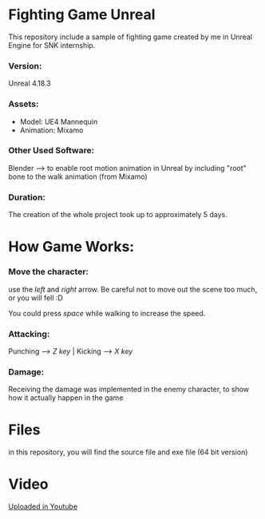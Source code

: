 # Fighting Game Unreal
This repository include a sample of fighting game created by me in Unreal Engine for SNK internship. 

### Version: 

Unreal 4.18.3 

### Assets: 
- Model: UE4 Mannequin 
- Animation: Mixamo

### Other Used Software: 

Blender --> to enable root motion animation in Unreal by including "root" bone to the walk animation (from Mixamo)

### Duration: 

The creation of the whole project took up to approximately 5 days.

# How Game Works: 

### Move the character:

use the *left* and *right* arrow. Be careful not to move out the scene too much, or you will fell :D

You could press *space* while walking to increase the speed.

### Attacking: 

Punching --> *Z key* | Kicking --> *X key* 

### Damage: 

Receiving the damage was implemented in the enemy character, to show how it actually happen in the game

# Files 

in this repository, you will find the source file and exe file (64 bit version)

# Video

[Uploaded in Youtube](https://youtu.be/UEJssVkppf4)


